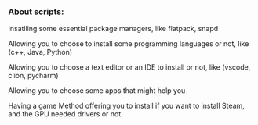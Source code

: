### About scripts:

Insatlling some essential package managers, like flatpack, snapd

Allowing you to choose to install some programming languages or not, like (c++, Java, Python)

Allowing you to choose a text editor or an IDE to install or not, like (vscode, clion, pycharm)

Allowing you to choose some apps that might help you

Having a game Method offering you to install if you want to install Steam, and the GPU needed drivers or not.

